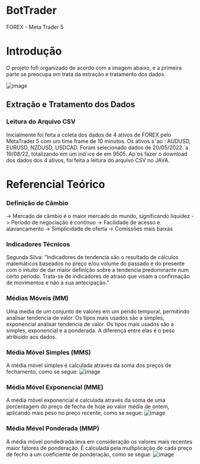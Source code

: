# BotTrader
FOREX - Meta Trader 5

# Introdução
O projeto fofi organizado de acordo com a imagem abaixo, e a primeira parte se preocupa em trata da extração e tratamento dos dados.

![image](https://github.com/WeberSouzaWeb/BotTrader/assets/107212929/3cc69fd7-9124-47f0-b8e6-63b24a524626)

## Extração e Tratamento dos Dados
### Leitura do Arquivo CSV
Inicialmente foi feita a coleta dos dados de 4 ativos de FOREX pelo MetaTrader 5 com um time frame de 10 minutos. Os ativos s˜ao : AUDUSD, EURUSD, NZDUSD, USDCAD. Foram selecionado dados de 20/05/2022 `a 19/08/22, totalizando em um ind´ıce de em 9505. Ap´os
fazer o download dos dados dos 4 ativos, foi feita a leitura do arquivo CSV no JAVA.

# Referencial Teórico
### Definição de Câmbio
-> Mercado de câmbio é o maior mercado do mundo, significando liquidez
-> Período de negociação é contínuo
-> Facilidade de acesso e alavancamento
-> Simplicidade de oferta
-> Comissões mais baixas

### Indicadores Técnicos
  Segunda Silva: "Indicadores de tendencia são o resultado de cálculos matemáticos baseados no preço e/ou volume do passado e do presente com o intuito de dar maior definição sobre a tendencia predominante num certo período. Trata-se de indicadores de atraso que visam a confirmação de movimentos e não a sua antecipação."

### Médias Móveis (MM)
  Uma media de um conjunto de valores em um perído temporal, permitindo analisar tendencia de valor. Os tipos mais usados são a simples, exponencial analisar tendencia de valor. Os tipos mais usados são a simples, exponencial e a ponderada. A diferença entre elas é o peso atribuído aos dados.

### Média Móvel Simples (MMS)
  A média móvel simples é calculada através da soma dos preços de fechamento, como se segue: 
  ![image](https://github.com/WeberSouzaWeb/BotTrader/assets/107212929/052270a9-e857-407f-bfa7-f65a755c94fe)

### Média Móvel Exponencial (MME)
  A média móvel exponencial é calculada através da soma de uma porcentagem do preço de fecha de hoje ao valor média de ontem, aplicando mais peso no preço recente, como se segue:
![image](https://github.com/WeberSouzaWeb/BotTrader/assets/107212929/bc258a9a-c44d-4e62-a418-fe3049cf1e2f)

### Média Mével Ponderada (MMP)
  A média móvel pondedrada leva em consideração os valores mais recentes maior fatores de ponderação. É calculada pela multiplicação de cada preço de fecho a um coeficiente de ponderação, como se segue:
  ![image](https://github.com/WeberSouzaWeb/BotTrader/assets/107212929/778443ba-c642-4506-b685-52660a807e2d)

